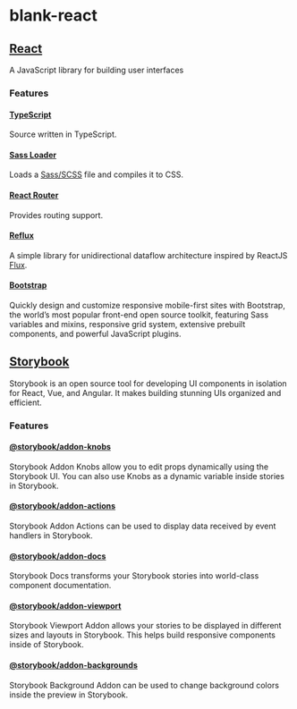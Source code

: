 # blank-react

## [React](https://reactjs.org/)
A JavaScript library for building user interfaces

### Features
#### [TypeScript](https://www.typescriptlang.org)
Source written in TypeScript.

#### [Sass Loader](https://github.com/webpack-contrib/sass-loader#readme)
Loads a [Sass/SCSS](https://sass-lang.com/) file and compiles it to CSS.

#### [React Router](https://github.com/ReactTraining/react-router#readme)
Provides routing support.

#### [Reflux](https://github.com/reflux/refluxjs#readme)
A simple library for unidirectional dataflow architecture inspired by ReactJS [Flux](https://reactjs.org/blog/2014/05/06/flux.html).

#### [Bootstrap](https://getbootstrap.com/)
Quickly design and customize responsive mobile-first sites with Bootstrap, the world’s most popular front-end open source toolkit, featuring Sass variables and mixins, responsive grid system, extensive prebuilt components, and powerful JavaScript plugins.

## [Storybook](https://storybook.js.org/)
Storybook is an open source tool for developing UI components in isolation for React, Vue, and Angular. It makes building stunning UIs organized and efficient.

### Features
#### [@storybook/addon-knobs](https://github.com/storybookjs/storybook/tree/master/addons/knobs)
Storybook Addon Knobs allow you to edit props dynamically using the Storybook UI. You can also use Knobs as a dynamic variable inside stories in Storybook.

#### [@storybook/addon-actions](https://github.com/storybookjs/storybook/tree/master/addons/actions)
Storybook Addon Actions can be used to display data received by event handlers in Storybook.

#### [@storybook/addon-docs](https://github.com/storybookjs/storybook/tree/master/addons/docs)
Storybook Docs transforms your Storybook stories into world-class component documentation.

#### [@storybook/addon-viewport](https://github.com/storybookjs/storybook/tree/master/addons/viewport)
Storybook Viewport Addon allows your stories to be displayed in different sizes and layouts in Storybook. This helps build responsive components inside of Storybook.

#### [@storybook/addon-backgrounds](https://github.com/storybookjs/storybook/tree/master/addons/backgrounds)
Storybook Background Addon can be used to change background colors inside the preview in Storybook.
